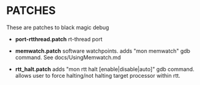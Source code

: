 # PATCHES

These are patches to black magic debug

- **port-rtthread.patch**
rt-thread port

- **memwatch.patch**
software watchpoints. adds "mon memwatch" gdb command. See docs/UsingMemwatch.md

- **rtt_halt.patch**
adds "mon rtt halt [enable|disable|auto]" gdb command.
allows user to force halting/not halting target processor within rtt. 

